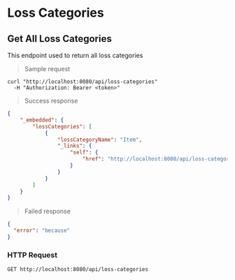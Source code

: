 # Loss Categories
## Get All Loss Categories

This endpoint used to return all loss categories

> Sample request

```shell
curl "http://localhost:8080/api/loss-categories"
  -H "Authorization: Bearer <token>"
```

> Success response

```json
{
    "_embedded": {
        "lossCategories": [
            {
                "lossCategoryName": "Item",
                "_links": {
                    "self": {
                        "href": "http://localhost:8080/api/loss-categories/1"
                    }
                }
            }
        ]
    }
}
```

> Failed response

```json
{
  "error": "because"
}
```

### HTTP Request 

`GET http://localhost:8080/api/loss-categories`